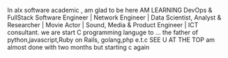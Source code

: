 In alx software academic , am glad to be here AM LEARNING DevOps & FullStack Software Engineer | Network Engineer | Data Scientist, Analyst & Researcher | Movie Actor | Sound, Media & Product Engineer | ICT consultant.
we are start C programming languge to ...
the father of python,javascript,Ruby on Rails, golang,php e.t.c
SEE U AT THE TOP am almost done with two months but starting c again 
